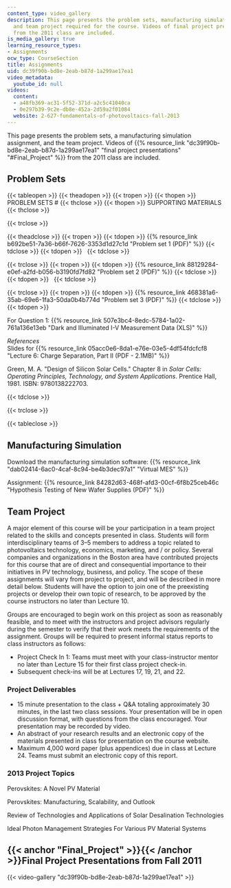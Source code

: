```yaml
---
content_type: video_gallery
description: This page presents the problem sets, manufacturing simulation assignment,
  and team project required for the course. Videos of final project presentations
  from the 2011 class are included.
is_media_gallery: true
learning_resource_types:
- Assignments
ocw_type: CourseSection
title: Assignments
uid: dc39f90b-bd8e-2eab-b87d-1a299ae17ea1
video_metadata:
  youtube_id: null
videos:
  content:
  - a48fb369-ac31-5f52-371d-a2c5c41040ca
  - 0e297b39-9c2e-db8e-452a-2d59a2f01084
  website: 2-627-fundamentals-of-photovoltaics-fall-2013
---
```


This page presents the problem sets, a manufacturing simulation assignment, and the team project. Videos of {{% resource_link "dc39f90b-bd8e-2eab-b87d-1a299ae17ea1" "final project presentations" "#Final_Project" %}} from the 2011 class are included.

Problem Sets
------------

{{< tableopen >}}
{{< theadopen >}}
{{< tropen >}}
{{< thopen >}}
PROBLEM SETS #
{{< thclose >}}
{{< thopen >}}
SUPPORTING MATERIALS
{{< thclose >}}

{{< trclose >}}

{{< theadclose >}}
{{< tropen >}}
{{< tdopen >}}
{{% resource_link b692be51-7a36-b66f-7626-3353d1d27c1d "Problem set 1 (PDF)" %}}
{{< tdclose >}}
{{< tdopen >}}
 
{{< tdclose >}}

{{< trclose >}}
{{< tropen >}}
{{< tdopen >}}
{{% resource_link 88129284-e0ef-a2fd-b056-b3190fd7fd82 "Problem set 2 (PDF)" %}}
{{< tdclose >}}
{{< tdopen >}}
 
{{< tdclose >}}

{{< trclose >}}
{{< tropen >}}
{{< tdopen >}}
{{% resource_link 468381a6-35ab-69e6-1fa3-50da0b4b774d "Problem set 3 (PDF)" %}}
{{< tdclose >}}
{{< tdopen >}}


For Question 1: {{% resource_link 507e3bc4-8edc-5784-1a02-761a136e13eb "Dark and Illuminated I-V Measurement Data (XLS)" %}}

_References_  
Slides for {{% resource_link 05acc0e6-8da1-e76e-03e5-4df54fdcfcf8 "Lecture 6: Charge Separation, Part II (PDF - 2.1MB)" %}}

Green, M. A. "Design of Silicon Solar Cells." Chapter 8 in _Solar Cells: Operating Principles, Technology, and System Applications_. Prentice Hall, 1981. ISBN: 9780138222703.


{{< tdclose >}}

{{< trclose >}}

{{< tableclose >}}

Manufacturing Simulation
------------------------

Download the manufacturing simulation software: {{% resource_link "dab02414-6ac0-4caf-8c94-be4b3dec97a1" "Virtual MES" %}}

Assignment: {{% resource_link 84282d63-468f-afd3-00cf-6f8b25ceb46c "Hypothesis Testing of New Wafer Supplies (PDF)" %}}

Team Project
------------

A major element of this course will be your participation in a team project related to the skills and concepts presented in class. Students will form interdisciplinary teams of 3–5 members to address a topic related to photovoltaics technology, economics, marketing, and / or policy. Several companies and organizations in the Boston area have contributed projects for this course that are of direct and consequential importance to their initiatives in PV technology, business, and policy. The scope of these assignments will vary from project to project, and will be described in more detail below. Students will have the option to join one of the preexisting projects or develop their own topic of research, to be approved by the course instructors no later than Lecture 10.

Groups are encouraged to begin work on this project as soon as reasonably feasible, and to meet with the instructors and project advisors regularly during the semester to verify that their work meets the requirements of the assignment. Groups will be required to present informal status reports to class instructors as follows:

*   Project Check In 1: Teams must meet with your class-instructor mentor no later than Lecture 15 for their first class project check-in.
*   Subsequent check-ins will be at Lectures 17, 19, 21, and 22.

### Project Deliverables

*   15 minute presentation to the class + Q&A totaling approximately 30 minutes, in the last two class sessions. Your presentation will be in open discussion format, with questions from the class encouraged. Your presentation may be recorded by video.
*   An abstract of your research results and an electronic copy of the materials presented in class for presentation on the course website.
*   Maximum 4,000 word paper (plus appendices) due in class at Lecture 24. Teams must submit an electronic copy of this report.

### 2013 Project Topics

Perovskites: A Novel PV Material

Perovskites: Manufacturing, Scalability, and Outlook

Review of Technologies and Applications of Solar Desalination Technologies

Ideal Photon Management Strategies For Various PV Material Systems

{{< anchor "Final_Project" >}}{{< /anchor >}}Final Project Presentations from Fall 2011
---------------------------------------------------------------------------------------

{{< video-gallery "dc39f90b-bd8e-2eab-b87d-1a299ae17ea1" >}}

